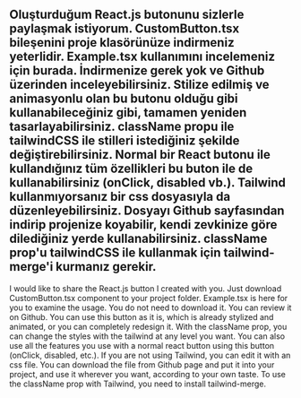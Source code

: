 Oluşturduğum React.js butonunu sizlerle paylaşmak istiyorum. CustomButton.tsx bileşenini proje klasörünüze indirmeniz yeterlidir. Example.tsx kullanımını incelemeniz için burada. İndirmenize gerek yok ve Github üzerinden inceleyebilirsiniz. Stilize edilmiş ve animasyonlu olan bu butonu olduğu gibi kullanabileceğiniz gibi, tamamen yeniden tasarlayabilirsiniz. className propu ile tailwindCSS ile stilleri istediğiniz şekilde değiştirebilirsiniz. Normal bir React butonu ile kullandığınız tüm özellikleri bu buton ile de kullanabilirsiniz (onClick, disabled vb.). Tailwind kullanmıyorsanız bir css dosyasıyla da düzenleyebilirsiniz. Dosyayı Github sayfasından indirip projenize koyabilir, kendi zevkinize göre dilediğiniz yerde kullanabilirsiniz. className prop'u tailwindCSS ile kullanmak için tailwind-merge'i kurmanız gerekir.
---
I would like to share the React.js button I created with you. Just download CustomButton.tsx component to your project folder. Example.tsx is here for you to examine the usage. You do not need to download it. You can review it on Github. You can use this button as it is, which is already stylized and animated, or you can completely redesign it. With the className prop, you can change the styles with the tailwind at any level you want. You can also use all the features you use with a normal react button using this button (onClick, disabled, etc.). If you are not using Tailwind, you can edit it with an css file. You can download the file from Github page and put it into your project, and use it wherever you want, according to your own taste. To use the className prop with Tailwind, you need to install tailwind-merge.
